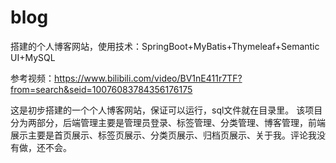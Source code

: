 # blog
搭建的个人博客网站，使用技术：SpringBoot+MyBatis+Thymeleaf+Semantic UI+MySQL

参考视频：https://www.bilibili.com/video/BV1nE411r7TF?from=search&seid=10076083784356176175


这是初步搭建的一个个人博客网站，保证可以运行，sql文件就在目录里。
该项目分为两部分，后端管理主要是管理员登录、标签管理、分类管理、博客管理，前端展示主要是首页展示、标签页展示、分类页展示、归档页展示、关于我。评论我没有做，还不会。
